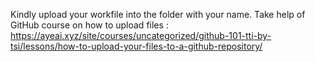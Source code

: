 Kindly upload your workfile into the folder with your name. Take help of GitHub course on how to upload files : https://ayeai.xyz/site/courses/uncategorized/github-101-tti-by-tsi/lessons/how-to-upload-your-files-to-a-github-repository/

